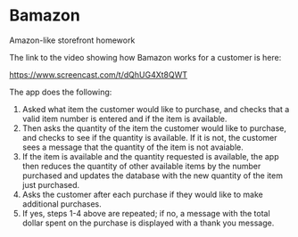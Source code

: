 # Bamazon
Amazon-like storefront homework

The link to the video showing how Bamazon works for a customer is here:

https://www.screencast.com/t/dQhUG4Xt8QWT

The app does the following:

1. Asked what item the customer would like to purchase, and checks that a valid item number is entered and if the item is available.
2. Then asks the quantity of the item the customer would like to purchase, and checks to see if the quantity is available.  If it is not, the customer sees a message that the quantity of the item is not avaiable.
3. If the item is available and the quantity requested is available, the app then reduces the quantity of other available items by the number purchased and updates the database with the new quantity of the item just purchased.
4. Asks the customer after each purchase if they would like to make additional purchases.
5. If yes, steps 1-4 above are repeated; if no, a message with the total dollar spent on the purchase is displayed with a thank you message.  